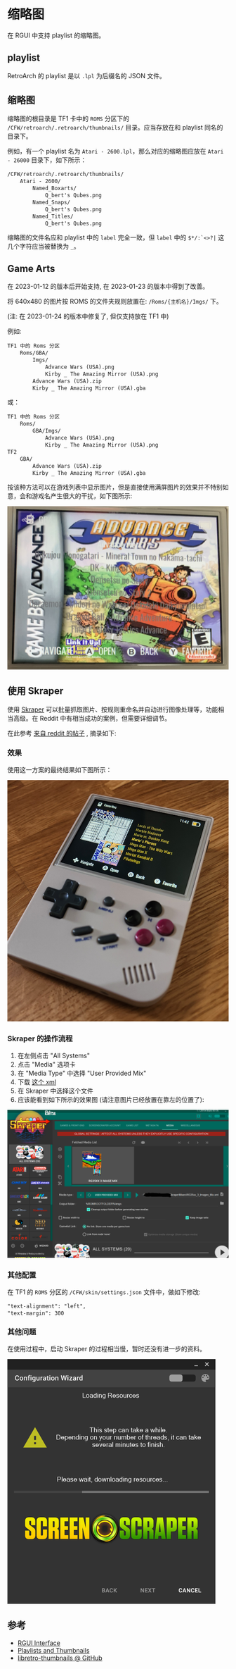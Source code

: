 # 缩略图

在 RGUI 中支持 playlist 的缩略图。

## playlist

RetroArch 的 playlist 是以 `.lpl` 为后缀名的 JSON 文件。

## 缩略图

缩略图的根目录是 TF1 卡中的 `ROMS` 分区下的 `/CFW/retroarch/.retroarch/thumbnails/` 目录。应当存放在和 playlist 同名的目录下。

例如，有一个 playlist 名为 `Atari - 2600.lpl`，那么对应的缩略图应放在 `Atari - 26000` 目录下，如下所示：

```
/CFW/retroarch/.retroarch/thumbnails/
    Atari - 2600/
        Named_Boxarts/
            Q_bert's Qubes.png
        Named_Snaps/
            Q_bert's Qubes.png
        Named_Titles/
            Q_bert's Qubes.png
```

缩略图的文件名应和 playlist 中的 `label` 完全一致，但 `label` 中的 <code>$*/:\`<>?\|</code> 这几个字符应当被替换为 `_`。

## Game Arts

在 2023-01-12 的版本后开始支持, 在 2023-01-23 的版本中得到了改善。

将 640x480 的图片按 ROMS 的文件夹规则放置在: `/Roms/{主机名}/Imgs/` 下。

(注: 在 2023-01-24 的版本中修复了, 但仅支持放在 TF1 中)

例如:

```
TF1 中的 Roms 分区
    Roms/GBA/
        Imgs/
            Advance Wars (USA).png
            Kirby _ The Amazing Mirror (USA).png
        Advance Wars (USA).zip
        Kirby _ The Amazing Mirror (USA).gba
```

或：

```
TF1 中的 Roms 分区
    Roms/
        GBA/Imgs/
            Advance Wars (USA).png
            Kirby _ The Amazing Mirror (USA).png
TF2
    GBA/
        Advance Wars (USA).zip
        Kirby _ The Amazing Mirror (USA).gba
```

按该种方法可以在游戏列表中显示图片，但是直接使用满屏图片的效果并不特别如意，会和游戏名产生很大的干扰，如下图所示:

![](./images/game_art_example.png)

## 使用 Skraper

使用 [Skraper](https://www.skraper.net/) 可以批量抓取图片、按规则重命名并自动进行图像处理等，功能相当高级。在 Reddit 中有相当成功的案例，但需要详细调节。

在此参考 [来自 reddit 的帖子](https://www.reddit.com/r/RG35XX/comments/120p5k7/psa_mogrify_is_not_needed_for_positioning_box_art/) , 摘录如下:

### 效果

使用这一方案的最终结果如下图所示：

![](./images/skraper_result.jpg)


### Skraper 的操作流程

1. 在左侧点击 "All Systems"
2. 点击 "Media" 选项卡
3. 在 "Media Type" 中选择 "User Provided Mix"
4. 下载 [这个 xml](./assets/skraper_image_mix.xml)
5. 在 Skraper 中选择这个文件
6. 应该能看到如下所示的效果图 (请注意图片已经放置在靠左的位置了):

  ![](./images/skraper_example_1.png)

### 其他配置

在 TF1 的 `ROMS` 分区的 `/CFW/skin/settings.json` 文件中，做如下修改:

```
"text-alignment": "left",
"text-margin": 300
```

### 其他问题

在使用过程中，启动 Skraper 的过程相当慢，暂时还没有进一步的资料。

![](./images/skraper_boot.png)

## 参考

- [RGUI Interface](https://docs.libretro.com/guides/rgui/)
- [Playlists and Thumbnails](https://docs.libretro.com/guides/roms-playlists-thumbnails/)
- [libretro-thumbnails @ GitHub](https://github.com/libretro-thumbnails/libretro-thumbnails)
